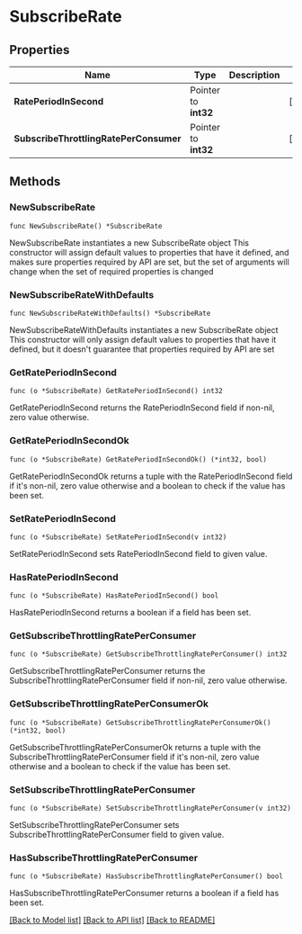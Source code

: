# SubscribeRate

## Properties

Name | Type | Description | Notes
------------ | ------------- | ------------- | -------------
**RatePeriodInSecond** | Pointer to **int32** |  | [optional] 
**SubscribeThrottlingRatePerConsumer** | Pointer to **int32** |  | [optional] 

## Methods

### NewSubscribeRate

`func NewSubscribeRate() *SubscribeRate`

NewSubscribeRate instantiates a new SubscribeRate object
This constructor will assign default values to properties that have it defined,
and makes sure properties required by API are set, but the set of arguments
will change when the set of required properties is changed

### NewSubscribeRateWithDefaults

`func NewSubscribeRateWithDefaults() *SubscribeRate`

NewSubscribeRateWithDefaults instantiates a new SubscribeRate object
This constructor will only assign default values to properties that have it defined,
but it doesn't guarantee that properties required by API are set

### GetRatePeriodInSecond

`func (o *SubscribeRate) GetRatePeriodInSecond() int32`

GetRatePeriodInSecond returns the RatePeriodInSecond field if non-nil, zero value otherwise.

### GetRatePeriodInSecondOk

`func (o *SubscribeRate) GetRatePeriodInSecondOk() (*int32, bool)`

GetRatePeriodInSecondOk returns a tuple with the RatePeriodInSecond field if it's non-nil, zero value otherwise
and a boolean to check if the value has been set.

### SetRatePeriodInSecond

`func (o *SubscribeRate) SetRatePeriodInSecond(v int32)`

SetRatePeriodInSecond sets RatePeriodInSecond field to given value.

### HasRatePeriodInSecond

`func (o *SubscribeRate) HasRatePeriodInSecond() bool`

HasRatePeriodInSecond returns a boolean if a field has been set.

### GetSubscribeThrottlingRatePerConsumer

`func (o *SubscribeRate) GetSubscribeThrottlingRatePerConsumer() int32`

GetSubscribeThrottlingRatePerConsumer returns the SubscribeThrottlingRatePerConsumer field if non-nil, zero value otherwise.

### GetSubscribeThrottlingRatePerConsumerOk

`func (o *SubscribeRate) GetSubscribeThrottlingRatePerConsumerOk() (*int32, bool)`

GetSubscribeThrottlingRatePerConsumerOk returns a tuple with the SubscribeThrottlingRatePerConsumer field if it's non-nil, zero value otherwise
and a boolean to check if the value has been set.

### SetSubscribeThrottlingRatePerConsumer

`func (o *SubscribeRate) SetSubscribeThrottlingRatePerConsumer(v int32)`

SetSubscribeThrottlingRatePerConsumer sets SubscribeThrottlingRatePerConsumer field to given value.

### HasSubscribeThrottlingRatePerConsumer

`func (o *SubscribeRate) HasSubscribeThrottlingRatePerConsumer() bool`

HasSubscribeThrottlingRatePerConsumer returns a boolean if a field has been set.


[[Back to Model list]](../README.md#documentation-for-models) [[Back to API list]](../README.md#documentation-for-api-endpoints) [[Back to README]](../README.md)


